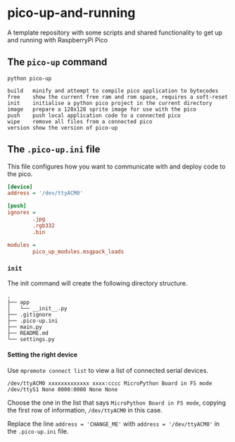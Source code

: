 # pico-up-and-running

A template repository with some scripts and shared functionality to get up and running with RaspberryPi Pico

## The `pico-up` command

```
python pico-up

build   minify and attempt to compile pico application to bytecodes
free    show the current free ram and rom space, requires a soft-reset
init    initialise a python pico project in the current directory
image   prepare a 128x128 sprite image for use with the pico
push    push local application code to a connected pico
wipe    remove all files from a connected pico
version show the version of pico-up
```

## The `.pico-up.ini` file

This file configures how you want to communicate with and deploy code to the pico.

```ini
[device]
address = '/dev/ttyACM0'

[push]
ignores =
        .jpg
        .rgb332
        .bin

modules =
        pico_up_modules.msgpack_loads
```

### `init`

The init command will create the following directory structure.

```
.
├── app
│   └── __init__.py
├── .gitignore
├── .pico-up.ini
├── main.py
├── README.md
└── settings.py
```

#### Setting the right device

Use `mpremote connect list` to view a list of connected serial devices.

```
/dev/ttyACM0 xxxxxxxxxxxxx xxxx:cccc MicroPython Board in FS mode
/dev/ttyS1 None 0000:0000 None None
```

Choose the one in the list that says `MicroPython Board in FS mode`,
copying the first row of information, `/dev/ttyACM0` in this case.

Replace the line `address = 'CHANGE_ME'` with `address = '/dev/ttyACM0'` 
in the `.pico-up.ini` file.
